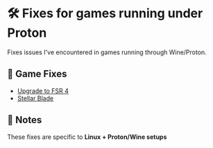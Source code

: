 # 🛠️ Fixes for games running under Proton

Fixes issues I've encountered in games running through Wine/Proton.

## 🔧 Game Fixes

- [Upgrade to FSR 4](fixes/fsr4-linux.md)
- [Stellar Blade](fixes/stellar-blade.md)

## 📌 Notes

These fixes are specific to **Linux + Proton/Wine setups**
